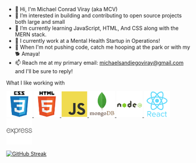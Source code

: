 - 👋 Hi, I'm Michael Conrad Viray (aka MCV) 
- 👀 I’m interested in building and contributing to open source projects both large and small 
- 🌱 I’m currently learning JavaScript, HTML, And CSS along with the MERN stack. 
- 🧠 I currently work at a Mental Health Startup in Operations!
- 🏀 When I'm not pushing code, catch me hooping at the park or with my 🐕 Amaya!
- 📫 Reach me at my primary email: michaelsandiegoviray@gmail.com and I'll be sure to reply! 





What I like working with
<p align="left"> <a href="https://www.w3schools.com/css/" target="_blank"> <img src="https://raw.githubusercontent.com/devicons/devicon/master/icons/css3/css3-original-wordmark.svg" alt="css3" width="70" height="70"/> </a> <a href="https://www.w3.org/html/" target="_blank"> <img src="https://raw.githubusercontent.com/devicons/devicon/master/icons/html5/html5-original-wordmark.svg" alt="html5" width="70" height="70"/> </a> <a href="https://developer.mozilla.org/en-US/docs/Web/JavaScript" target="_blank"> <img src="https://raw.githubusercontent.com/devicons/devicon/master/icons/javascript/javascript-original.svg" alt="javascript" width="70" height="70"/> </a> <a href="https://www.mongodb.com/" target="_blank"> <img src="https://raw.githubusercontent.com/devicons/devicon/master/icons/mongodb/mongodb-original-wordmark.svg" alt="mongodb" width="70" height="70"/> </a> <a href="https://nodejs.org" target="_blank"> <img src="https://raw.githubusercontent.com/devicons/devicon/master/icons/nodejs/nodejs-original-wordmark.svg" alt="nodejs" width="70" height="70"/> </a> <a href="https://reactjs.org/" target="_blank"> <img src="https://raw.githubusercontent.com/devicons/devicon/master/icons/react/react-original-wordmark.svg" alt="react" width="70" height="70"/> </a> <a href="https://expressjs.com" target="_blank"> <img src="https://raw.githubusercontent.com/devicons/devicon/master/icons/express/express-original-wordmark.svg" alt="express" width="70" height="70"/> </a> </p>

[![GitHub Streak](http://github-readme-streak-stats.herokuapp.com?user=michaelsandiegoviray&date_format=M%20j%5B%2C%20Y%5D)](https://git.io/streak-stats)


<!---
michaelsandiegoviray/michaelsandiegoviray is a ✨ special ✨ repository because its `README.md` (this file) appears on your GitHub profile.
You can click the Preview link to take a look at your changes.
--->
